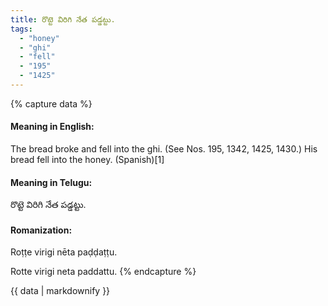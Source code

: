 ```yaml
---
title: రొట్టె విరిగి నేత పడ్డట్టు.
tags:
  - "honey"
  - "ghi"
  - "fell"
  - "195"
  - "1425"
---
```


{% capture data %}
#### Meaning in English:
The bread broke and fell into the ghi.
(See Nos. 195, 1342, 1425, 1430.)
His bread fell into the honey. (Spanish)[1]

#### Meaning in Telugu:
రొట్టె విరిగి నేత పడ్డట్టు.

#### Romanization:
Roṭṭe virigi nēta paḍḍaṭṭu.

Rotte virigi neta paddattu.
{% endcapture %}

{{ data | markdownify }}


